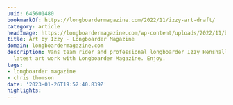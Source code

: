 ```yaml
---
uuid: 645601480
bookmarkOf: https://longboardermagazine.com/2022/11/izzy-art-draft/
category: article
headImage: https://longboardermagazine.com/wp-content/uploads/2022/11/beachppl.jpg
title: Art by Izzy - Longboarder Magazine
domain: longboardermagazine.com
description: Vans team rider and professional longboarder Izzy Henshall shares her
  latest art work with Longboarder Magazine. Enjoy.
tags:
- longboarder magazine
- chris thomson
date: '2023-01-26T19:52:40.839Z'
highlights: 
---
```



